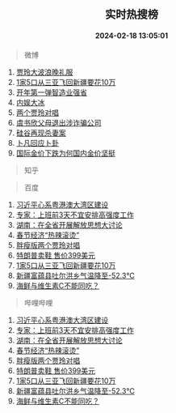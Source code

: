 <div align="center"><h2>实时热搜榜</h2><h4>2024-02-18 13:05:01</h4></div>

> 微博  

1. [贾玲大波浪晚礼服](https://s.weibo.com/weibo?q=%23%E8%B4%BE%E7%8E%B2%E5%A4%A7%E6%B3%A2%E6%B5%AA%E6%99%9A%E7%A4%BC%E6%9C%8D%23&t=31&band_rank=1&Refer=top)<br />
2. [1家5口从三亚飞回新疆要花10万](https://s.weibo.com/weibo?q=%231%E5%AE%B65%E5%8F%A3%E4%BB%8E%E4%B8%89%E4%BA%9A%E9%A3%9E%E5%9B%9E%E6%96%B0%E7%96%86%E8%A6%81%E8%8A%B110%E4%B8%87%23&t=31&band_rank=2&Refer=top)<br />
3. [开年第一弹智造业强省](https://s.weibo.com/weibo?q=%23%E5%BC%80%E5%B9%B4%E7%AC%AC%E4%B8%80%E5%BC%B9%E6%99%BA%E9%80%A0%E4%B8%9A%E5%BC%BA%E7%9C%81%23&t=31&band_rank=3&Refer=top)<br />
4. [内娱大冰](https://s.weibo.com/weibo?q=%23%E5%86%85%E5%A8%B1%E5%A4%A7%E5%86%B0%23&t=31&band_rank=4&Refer=top)<br />
5. [两个贾玲对唱](https://s.weibo.com/weibo?q=%E4%B8%A4%E4%B8%AA%E8%B4%BE%E7%8E%B2%E5%AF%B9%E5%94%B1&t=31&band_rank=5&Refer=top)<br />
6. [虞书欣父母退出涉诈骗公司](https://s.weibo.com/weibo?q=%23%E8%99%9E%E4%B9%A6%E6%AC%A3%E7%88%B6%E6%AF%8D%E9%80%80%E5%87%BA%E6%B6%89%E8%AF%88%E9%AA%97%E5%85%AC%E5%8F%B8%23&t=31&band_rank=6&Refer=top)<br />
7. [硅谷再现杀妻案](https://s.weibo.com/weibo?q=%23%E7%A1%85%E8%B0%B7%E5%86%8D%E7%8E%B0%E6%9D%80%E5%A6%BB%E6%A1%88%23&t=31&band_rank=7&Refer=top)<br />
8. [卜凡回应卜卦](https://s.weibo.com/weibo?q=%23%E5%8D%9C%E5%87%A1%E5%9B%9E%E5%BA%94%E5%8D%9C%E5%8D%A6%23&t=31&band_rank=8&Refer=top)<br />
9. [国际金价下跌为何国内金价坚挺](https://s.weibo.com/weibo?q=%23%E5%9B%BD%E9%99%85%E9%87%91%E4%BB%B7%E4%B8%8B%E8%B7%8C%E4%B8%BA%E4%BD%95%E5%9B%BD%E5%86%85%E9%87%91%E4%BB%B7%E5%9D%9A%E6%8C%BA%23&t=31&band_rank=9&Refer=top)<br />

> 知乎  


> 百度  

1. [习近平心系粤港澳大湾区建设](https://www.baidu.com/s?wd=%E4%B9%A0%E8%BF%91%E5%B9%B3%E5%BF%83%E7%B3%BB%E7%B2%A4%E6%B8%AF%E6%BE%B3%E5%A4%A7%E6%B9%BE%E5%8C%BA%E5%BB%BA%E8%AE%BE&sa=fyb_news&rsv_dl=fyb_news)<br />
2. [专家：上班前3天不宜安排高强度工作](https://www.baidu.com/s?wd=%E4%B8%93%E5%AE%B6%EF%BC%9A%E4%B8%8A%E7%8F%AD%E5%89%8D3%E5%A4%A9%E4%B8%8D%E5%AE%9C%E5%AE%89%E6%8E%92%E9%AB%98%E5%BC%BA%E5%BA%A6%E5%B7%A5%E4%BD%9C&sa=fyb_news&rsv_dl=fyb_news)<br />
3. [湖南：在全省开展解放思想大讨论](https://www.baidu.com/s?wd=%E6%B9%96%E5%8D%97%EF%BC%9A%E5%9C%A8%E5%85%A8%E7%9C%81%E5%BC%80%E5%B1%95%E8%A7%A3%E6%94%BE%E6%80%9D%E6%83%B3%E5%A4%A7%E8%AE%A8%E8%AE%BA&sa=fyb_news&rsv_dl=fyb_news)<br />
4. [春节经济“热辣滚烫”](https://www.baidu.com/s?wd=%E6%98%A5%E8%8A%82%E7%BB%8F%E6%B5%8E%E2%80%9C%E7%83%AD%E8%BE%A3%E6%BB%9A%E7%83%AB%E2%80%9D&sa=fyb_news&rsv_dl=fyb_news)<br />
5. [胖瘦版两个贾玲对唱](https://www.baidu.com/s?wd=%E8%83%96%E7%98%A6%E7%89%88%E4%B8%A4%E4%B8%AA%E8%B4%BE%E7%8E%B2%E5%AF%B9%E5%94%B1&sa=fyb_news&rsv_dl=fyb_news)<br />
6. [特朗普卖鞋 售价399美元](https://www.baidu.com/s?wd=%E7%89%B9%E6%9C%97%E6%99%AE%E5%8D%96%E9%9E%8B+%E5%94%AE%E4%BB%B7399%E7%BE%8E%E5%85%83&sa=fyb_news&rsv_dl=fyb_news)<br />
7. [1家5口从三亚飞回新疆要花10万](https://www.baidu.com/s?wd=1%E5%AE%B65%E5%8F%A3%E4%BB%8E%E4%B8%89%E4%BA%9A%E9%A3%9E%E5%9B%9E%E6%96%B0%E7%96%86%E8%A6%81%E8%8A%B110%E4%B8%87&sa=fyb_news&rsv_dl=fyb_news)<br />
8. [新疆富蕴县吐尔洪乡气温降至-52.3℃](https://www.baidu.com/s?wd=%E6%96%B0%E7%96%86%E5%AF%8C%E8%95%B4%E5%8E%BF%E5%90%90%E5%B0%94%E6%B4%AA%E4%B9%A1%E6%B0%94%E6%B8%A9%E9%99%8D%E8%87%B3-52.3%E2%84%83&sa=fyb_news&rsv_dl=fyb_news)<br />
9. [海鲜与维生素C不能同吃？](https://www.baidu.com/s?wd=%E6%B5%B7%E9%B2%9C%E4%B8%8E%E7%BB%B4%E7%94%9F%E7%B4%A0C%E4%B8%8D%E8%83%BD%E5%90%8C%E5%90%83%EF%BC%9F&sa=fyb_news&rsv_dl=fyb_news)<br />

> 哔哩哔哩  

1. [习近平心系粤港澳大湾区建设](https://www.baidu.com/s?wd=%E4%B9%A0%E8%BF%91%E5%B9%B3%E5%BF%83%E7%B3%BB%E7%B2%A4%E6%B8%AF%E6%BE%B3%E5%A4%A7%E6%B9%BE%E5%8C%BA%E5%BB%BA%E8%AE%BE&sa=fyb_news&rsv_dl=fyb_news)<br />
2. [专家：上班前3天不宜安排高强度工作](https://www.baidu.com/s?wd=%E4%B8%93%E5%AE%B6%EF%BC%9A%E4%B8%8A%E7%8F%AD%E5%89%8D3%E5%A4%A9%E4%B8%8D%E5%AE%9C%E5%AE%89%E6%8E%92%E9%AB%98%E5%BC%BA%E5%BA%A6%E5%B7%A5%E4%BD%9C&sa=fyb_news&rsv_dl=fyb_news)<br />
3. [湖南：在全省开展解放思想大讨论](https://www.baidu.com/s?wd=%E6%B9%96%E5%8D%97%EF%BC%9A%E5%9C%A8%E5%85%A8%E7%9C%81%E5%BC%80%E5%B1%95%E8%A7%A3%E6%94%BE%E6%80%9D%E6%83%B3%E5%A4%A7%E8%AE%A8%E8%AE%BA&sa=fyb_news&rsv_dl=fyb_news)<br />
4. [春节经济“热辣滚烫”](https://www.baidu.com/s?wd=%E6%98%A5%E8%8A%82%E7%BB%8F%E6%B5%8E%E2%80%9C%E7%83%AD%E8%BE%A3%E6%BB%9A%E7%83%AB%E2%80%9D&sa=fyb_news&rsv_dl=fyb_news)<br />
5. [胖瘦版两个贾玲对唱](https://www.baidu.com/s?wd=%E8%83%96%E7%98%A6%E7%89%88%E4%B8%A4%E4%B8%AA%E8%B4%BE%E7%8E%B2%E5%AF%B9%E5%94%B1&sa=fyb_news&rsv_dl=fyb_news)<br />
6. [特朗普卖鞋 售价399美元](https://www.baidu.com/s?wd=%E7%89%B9%E6%9C%97%E6%99%AE%E5%8D%96%E9%9E%8B+%E5%94%AE%E4%BB%B7399%E7%BE%8E%E5%85%83&sa=fyb_news&rsv_dl=fyb_news)<br />
7. [1家5口从三亚飞回新疆要花10万](https://www.baidu.com/s?wd=1%E5%AE%B65%E5%8F%A3%E4%BB%8E%E4%B8%89%E4%BA%9A%E9%A3%9E%E5%9B%9E%E6%96%B0%E7%96%86%E8%A6%81%E8%8A%B110%E4%B8%87&sa=fyb_news&rsv_dl=fyb_news)<br />
8. [新疆富蕴县吐尔洪乡气温降至-52.3℃](https://www.baidu.com/s?wd=%E6%96%B0%E7%96%86%E5%AF%8C%E8%95%B4%E5%8E%BF%E5%90%90%E5%B0%94%E6%B4%AA%E4%B9%A1%E6%B0%94%E6%B8%A9%E9%99%8D%E8%87%B3-52.3%E2%84%83&sa=fyb_news&rsv_dl=fyb_news)<br />
9. [海鲜与维生素C不能同吃？](https://www.baidu.com/s?wd=%E6%B5%B7%E9%B2%9C%E4%B8%8E%E7%BB%B4%E7%94%9F%E7%B4%A0C%E4%B8%8D%E8%83%BD%E5%90%8C%E5%90%83%EF%BC%9F&sa=fyb_news&rsv_dl=fyb_news)<br />
